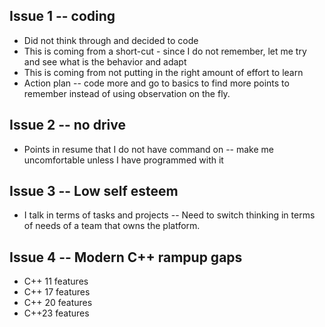 ## Issue 1 -- coding
* Did not think through and decided to code
* This is coming from a short-cut - since I do not remember, let me try and see what is the behavior and adapt
* This is coming from not putting in the right amount of effort to learn
* Action plan -- code more and go to basics to find more points to remember instead of using observation on the fly.

## Issue 2 -- no drive
* Points in resume that I do not have command on -- make me uncomfortable unless I have programmed with it

## Issue 3 -- Low self esteem
* I talk in terms of tasks and projects -- Need to switch thinking in terms of needs of a team that owns the platform.

## Issue 4 -- Modern C++ rampup gaps
* C++ 11 features
* C++ 17 features
* C++ 20 features
* C++23 features





